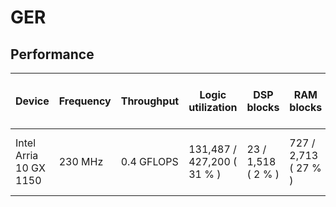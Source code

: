 # GER

## Performance

| Device                 | Frequency | Throughput | Logic utilization          | DSP blocks         | RAM blocks           | Matrix and vector Size | Device compiler           |
| ---------------------- | --------- | ---------- | -------------------------- | ------------------ | -------------------- | ---------------------- | ------------------------- |
| Intel Arria 10 GX 1150 | 230 MHz   | 0.4 GFLOPS | 131,487 / 427,200 ( 31 % ) | 23 / 1,518 ( 2 % ) | 727 / 2,713 ( 27 % ) | X (16K) * Y (16K)      | aoc 19.4.0 (on s001-n137) |
